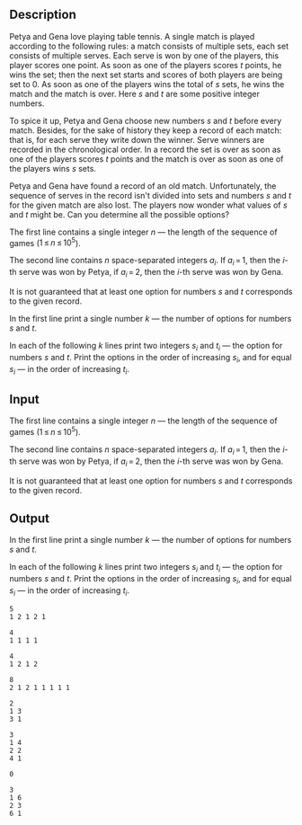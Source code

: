 ## Description

<div><p>Petya and Gena love playing table tennis. A single match is played according to the following rules: a match consists of multiple sets, each set consists of multiple serves. Each serve is won by one of the players, this player scores one point. As soon as one of the players scores <span class="tex-span"><i>t</i></span> points, he wins the set; then the next set starts and scores of both players are being set to 0. As soon as one of the players wins the total of <span class="tex-span"><i>s</i></span> sets, he wins the match and the match is over. Here <span class="tex-span"><i>s</i></span> and <span class="tex-span"><i>t</i></span> are some positive integer numbers.</p><p>To spice it up, Petya and Gena choose new numbers <span class="tex-span"><i>s</i></span> and <span class="tex-span"><i>t</i></span> before every match. Besides, for the sake of history they keep a record of each match: that is, for each serve they write down the winner. Serve winners are recorded in the chronological order. In a record the set is over as soon as one of the players scores <span class="tex-span"><i>t</i></span> points and the match is over as soon as one of the players wins <span class="tex-span"><i>s</i></span> sets.</p><p>Petya and Gena have found a record of an old match. Unfortunately, the sequence of serves in the record isn't divided into sets and numbers <span class="tex-span"><i>s</i></span> and <span class="tex-span"><i>t</i></span> for the given match are also lost. The players now wonder what values of <span class="tex-span"><i>s</i></span> and <span class="tex-span"><i>t</i></span> might be. Can you determine all the possible options?</p></div><div class="input-specification"><p>The first line contains a single integer <span class="tex-span"><i>n</i></span>&nbsp;— the length of the sequence of games (<span class="tex-span">1 ≤ <i>n</i> ≤ 10<sup class="upper-index">5</sup></span>).</p><p>The second line contains <span class="tex-span"><i>n</i></span> space-separated integers <span class="tex-span"><i>a</i><sub class="lower-index"><i>i</i></sub></span>. If <span class="tex-span"><i>a</i><sub class="lower-index"><i>i</i></sub> = 1</span>, then the <span class="tex-span"><i>i</i></span>-th serve was won by Petya, if <span class="tex-span"><i>a</i><sub class="lower-index"><i>i</i></sub> = 2</span>, then the <span class="tex-span"><i>i</i></span>-th serve was won by Gena.</p><p><span class="tex-font-style-bf">It is not guaranteed</span> that at least one option for numbers <span class="tex-span"><i>s</i></span> and <span class="tex-span"><i>t</i></span> corresponds to the given record.</p></div><div class="output-specification"><p>In the first line print a single number <span class="tex-span"><i>k</i></span>&nbsp;— the number of options for numbers <span class="tex-span"><i>s</i></span> and <span class="tex-span"><i>t</i></span>.</p><p>In each of the following <span class="tex-span"><i>k</i></span> lines print two integers <span class="tex-span"><i>s</i><sub class="lower-index"><i>i</i></sub></span> and <span class="tex-span"><i>t</i><sub class="lower-index"><i>i</i></sub></span>&nbsp;— the option for numbers <span class="tex-span"><i>s</i></span> and <span class="tex-span"><i>t</i></span>. Print the options in the order of increasing <span class="tex-span"><i>s</i><sub class="lower-index"><i>i</i></sub></span>, and for equal <span class="tex-span"><i>s</i><sub class="lower-index"><i>i</i></sub></span>&nbsp;— in the order of increasing <span class="tex-span"><i>t</i><sub class="lower-index"><i>i</i></sub></span>.</p></div>

## Input

<p>The first line contains a single integer <span class="tex-span"><i>n</i></span>&nbsp;— the length of the sequence of games (<span class="tex-span">1 ≤ <i>n</i> ≤ 10<sup class="upper-index">5</sup></span>).</p><p>The second line contains <span class="tex-span"><i>n</i></span> space-separated integers <span class="tex-span"><i>a</i><sub class="lower-index"><i>i</i></sub></span>. If <span class="tex-span"><i>a</i><sub class="lower-index"><i>i</i></sub> = 1</span>, then the <span class="tex-span"><i>i</i></span>-th serve was won by Petya, if <span class="tex-span"><i>a</i><sub class="lower-index"><i>i</i></sub> = 2</span>, then the <span class="tex-span"><i>i</i></span>-th serve was won by Gena.</p><p><span class="tex-font-style-bf">It is not guaranteed</span> that at least one option for numbers <span class="tex-span"><i>s</i></span> and <span class="tex-span"><i>t</i></span> corresponds to the given record.</p>

## Output

<p>In the first line print a single number <span class="tex-span"><i>k</i></span>&nbsp;— the number of options for numbers <span class="tex-span"><i>s</i></span> and <span class="tex-span"><i>t</i></span>.</p><p>In each of the following <span class="tex-span"><i>k</i></span> lines print two integers <span class="tex-span"><i>s</i><sub class="lower-index"><i>i</i></sub></span> and <span class="tex-span"><i>t</i><sub class="lower-index"><i>i</i></sub></span>&nbsp;— the option for numbers <span class="tex-span"><i>s</i></span> and <span class="tex-span"><i>t</i></span>. Print the options in the order of increasing <span class="tex-span"><i>s</i><sub class="lower-index"><i>i</i></sub></span>, and for equal <span class="tex-span"><i>s</i><sub class="lower-index"><i>i</i></sub></span>&nbsp;— in the order of increasing <span class="tex-span"><i>t</i><sub class="lower-index"><i>i</i></sub></span>.</p>





```input1
5
1 2 1 2 1

```




```input2
4
1 1 1 1

```




```input3
4
1 2 1 2

```




```input4
8
2 1 2 1 1 1 1 1

```




```output1
2
1 3
3 1

```




```output2
3
1 4
2 2
4 1

```




```output3
0

```




```output4
3
1 6
2 3
6 1

```


